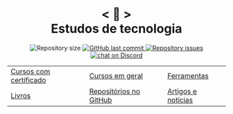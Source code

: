 <h1 align="center">
    < 📜 > <br>
    Estudos de tecnologia
</h1>

<p align="center"> 

  <img alt="Repository size" src="https://img.shields.io/github/repo-size/Nerd0000/Links-de-Estudo.svg">

  <a href="https://github.com/Nerd0000/Links-de-Estudo/commits/master">
    <img alt="GitHub last commit" src="https://img.shields.io/github/last-commit/Nerd0000/Links-de-Estudo.svg">
  </a>

  <a href="https://github.com/Nerd0000/Links-de-Estudo/issues">
    <img alt="Repository issues" src="https://img.shields.io/github/issues/Nerd0000/Links-de-Estudo.svg">
  </a>
  
  <a href="https://discord.gg/KkRkpNb">
     <img src="https://img.shields.io/discord/308323056592486420?logo=discord" alt="chat on Discord">
  </a>

</p>

|                                                            |                                                            |                                               |
| ---------------------------------------------------------- | ---------------------------------------------------------- | --------------------------------------------- |
| [Cursos com certificado](./config/CursosComCertificado.md) | [Cursos em geral](./config/CursosEmGeral.md)               | [Ferramentas](./config/Ferramentas.md)        |
| [Livros](./config/Livros.md)                               | [Repositórios no GitHub](./config/RepositoriosNoGitHub.md) | [Artigos e notícias](./config/Artigos.md)     |
